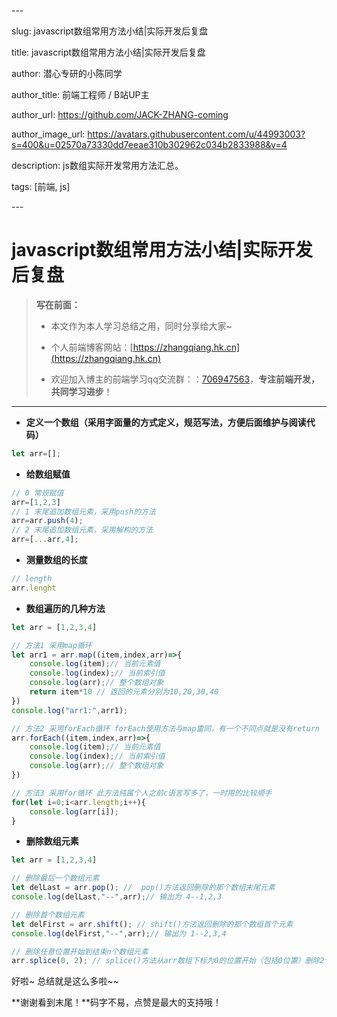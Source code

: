 \---

slug: javascript数组常用方法小结|实际开发后复盘

title: javascript数组常用方法小结|实际开发后复盘

author: 潜心专研的小陈同学

author_title: 前端工程师 / B站UP主

author_url: https://github.com/JACK-ZHANG-coming

author_image_url: https://avatars.githubusercontent.com/u/44993003?s=400&u=02570a73330dd7eeae310b302962c034b2833988&v=4

description: js数组实际开发常用方法汇总。

tags: [前端, js]

\---

<!-- truncate -->

# javascript数组常用方法小结|实际开发后复盘

> **写在前面：**
>
> - 本文作为本人学习总结之用，同时分享给大家~
>
> - 个人前端博客网站：[https://zhangqiang.hk.cn](https://zhangqiang.hk.cn)
>
> - 欢迎加入博主的前端学习qq交流群：：[706947563](https://link.juejin.cn/?target=https%3A%2F%2Fqm.qq.com%2Fcgi-bin%2Fqm%2Fqr%3Fk%3DEbeK9mdG0e6P2pZdonIoILPqcGNsnR1x%26jump_from%3Dwebapi)，**专注前端开发，共同学习进步**！

---

- **定义一个数组（采用字面量的方式定义，规范写法，方便后面维护与阅读代码）**

```javascript
let arr=[];
```

- **给数组赋值**

```javascript
// 0 常规赋值
arr=[1,2,3]
// 1 末尾追加数组元素，采用push的方法
arr=arr.push(4);
// 2 末尾追加数组元素，采用解构的方法
arr=[...arr,4];
```

- **测量数组的长度**

```javascript
// length
arr.lenght
```

- **数组遍历的几种方法**

```javascript
let arr = [1,2,3,4]

// 方法1 采用map循环
let arr1 = arr.map((item,index,arr)=>{
    console.log(item);// 当前元素值
    console.log(index);// 当前索引值
    console.log(arr);// 整个数组对象
    return item*10 // 返回的元素分别为10,20,30,40
})
console.log("arr1:",arr1);

// 方法2 采用forEach循环 forEach使用方法与map雷同，有一个不同点就是没有return 
arr.forEach((item,index,arr)=>{
    console.log(item);// 当前元素值
    console.log(index);// 当前索引值
    console.log(arr);// 整个数组对象
})

// 方法3 采用for循环 此方法纯属个人之前c语言写多了，一时用的比较顺手
for(let i=0;i<arr.length;i++){
    console.log(arr[i]);
}
```

- **删除数组元素**

```javascript
let arr = [1,2,3,4]

// 删除最后一个数组元素
let delLast = arr.pop(); //  pop()方法返回删除的那个数组末尾元素
console.log(delLast,"--",arr);// 输出为 4--1,2,3

// 删除首个数组元素
let delFirst = arr.shift(); // shift()方法返回删除的那个数组首个元素
console.log(delFirst,"--",arr);// 输出为 1--2,3,4

// 删除任意位置开始到结束n个数组元素 
arr.splice(0, 2); // splice()方法从arr数组下标为0的位置开始（包括0位置）删除2个元素包括。如果后面的那个2没写，那就是一直删到末尾
```



好啦~ 总结就是这么多啦~~

**谢谢看到末尾！**码字不易，点赞是最大的支持哦！































